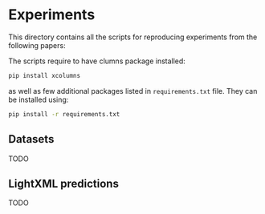 # Experiments

This directory contains all the scripts for reproducing experiments from the following papers:

The scripts require to have clumns package installed:
```sh
pip install xcolumns
```
as well as few additional packages listed in `requirements.txt` file. They can be installed using:
```sh
pip install -r requirements.txt
```


## Datasets

TODO


## LightXML predictions

TODO


